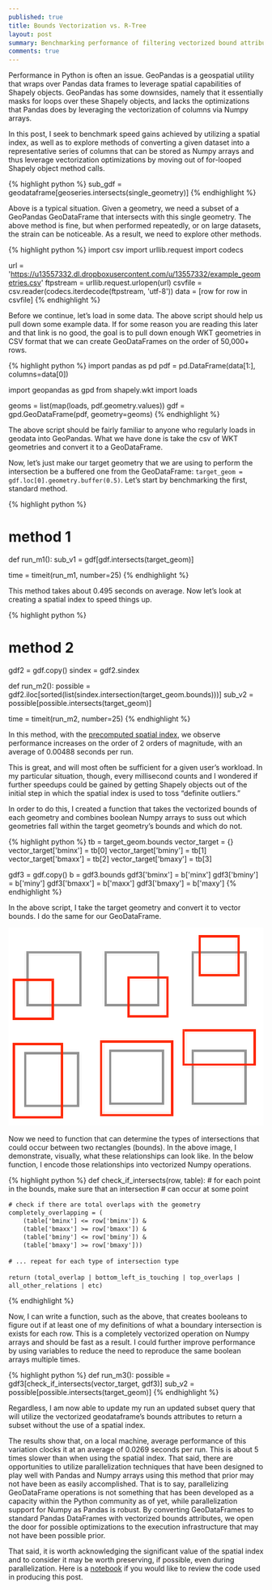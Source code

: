 ```yaml
---
published: true
title: Bounds Vectorization vs. R-Tree
layout: post
summary: Benchmarking performance of filtering vectorized bound attributes vs. a spatial index
comments: true
---
```


Performance in Python is often an issue. GeoPandas is a geospatial utility that wraps over Pandas data frames to leverage spatial capabilities of Shapely objects. GeoPandas has some downsides, namely that it essentially masks for loops over these Shapely objects, and lacks the optimizations that Pandas does by leveraging the vectorization of columns via Numpy arrays.

In this post, I seek to benchmark speed gains achieved by utilizing a spatial index, as well as to explore methods of converting a given dataset into a representative series of columns that can be stored as Numpy arrays and thus leverage vectorization optimizations by moving out of for-looped Shapely object method calls.

{% highlight python %}
sub_gdf = geodataframe[geoseries.intersects(single_geometry)]
{% endhighlight %}

Above is a typical situation. Given a geometry, we need a subset of a GeoPandas GeoDataFrame that intersects with this single geometry. The above method is fine, but when performed repeatedly, or on large datasets, the strain can be noticeable. As a result, we need to explore other methods.

{% highlight python %}
import csv
import urllib.request
import codecs

url = 'https://u13557332.dl.dropboxusercontent.com/u/13557332/example_geometries.csv'
ftpstream = urllib.request.urlopen(url)
csvfile = csv.reader(codecs.iterdecode(ftpstream, 'utf-8'))
data = [row for row in csvfile]
{% endhighlight %}

Before we continue, let’s load in some data. The above script should help us pull down some example data. If for some reason you are reading this later and that link is no good, the goal is to pull down enough WKT geometries in CSV format that we can create GeoDataFrames on the order of 50,000+ rows.

{% highlight python %}
import pandas as pd
pdf = pd.DataFrame(data[1:], columns=data[0])

import geopandas as gpd
from shapely.wkt import loads

geoms = list(map(loads, pdf.geometry.values))
gdf = gpd.GeoDataFrame(pdf, geometry=geoms)
{% endhighlight %}

The above script should be fairly familiar to anyone who regularly loads in geodata into GeoPandas. What we have done is take the csv of WKT geometries and convert it to a GeoDataFrame.

Now, let’s just make our target geometry that we are using to perform the intersection be a buffered one from the GeoDataFrame: `target_geom = gdf.loc[0].geometry.buffer(0.5)`. Let’s start by benchmarking the first, standard method.

{% highlight python %}
# method 1
def run_m1():
    sub_v1 = gdf[gdf.intersects(target_geom)]

time = timeit(run_m1, number=25)
{% endhighlight %}

This method takes about 0.495 seconds on average. Now let’s look at creating a spatial index to speed things up.

{% highlight python %}
# method 2
gdf2 = gdf.copy()
sindex = gdf2.sindex

def run_m2():
    possible = gdf2.iloc[sorted(list(sindex.intersection(target_geom.bounds)))]
    sub_v2 = possible[possible.intersects(target_geom)]

time = timeit(run_m2, number=25)
{% endhighlight %}

In this method, with the [precomputed spatial index](http://geoffboeing.com/2016/10/r-tree-spatial-index-python/), we observe performance increases on the order of 2 orders of magnitude, with an average of 0.00488 seconds per run.

This is great, and will most often be sufficient for a given user’s workload. In my particular situation, though, every millisecond counts and I wondered if further speedups could be gained by getting Shapely objects out of the initial step in which the spatial index is used to toss “definite outliers.”

In order to do this, I created a function that takes the vectorized bounds of each geometry and combines boolean Numpy arrays to suss out which geometries fall within the target geometry’s bounds and which do not.

{% highlight python %}
tb = target_geom.bounds
vector_target = {}
vector_target['bminx'] = tb[0]
vector_target['bminy'] = tb[1]
vector_target['bmaxx'] = tb[2]
vector_target['bmaxy'] = tb[3]

gdf3 = gdf.copy()
b = gdf3.bounds
gdf3['bminx'] = b['minx']
gdf3['bminy'] = b['miny']
gdf3['bmaxx'] = b['maxx']
gdf3['bmaxy'] = b['maxy']
{% endhighlight %}

In the above script, I take the target geometry and convert it to vector bounds. I do the same for our GeoDataFrame.

![potential_intersections](https://raw.githubusercontent.com/kuanb/kuanb.github.io/master/images/_posts/sindex_benchmarks/potential_intersections.png)

Now we need to function that can determine the types of intersections that could occur between two rectangles (bounds). In the above image, I demonstrate, visually, what these relationships can look like. In the below function, I encode those relationships into vectorized Numpy operations.

{% highlight python %}
def check_if_intersects(row, table):
    # for each point in the bounds, make sure that an intersection
    # can occur at some point

    # check if there are total overlaps with the geometry
    completely_overlapping = (
        (table['bminx'] <= row['bminx']) &
        (table['bmaxx'] >= row['bmaxx']) &
        (table['bminy'] <= row['bminy']) &
        (table['bmaxy'] >= row['bmaxy']))

    # ... repeat for each type of intersection type

    return (total_overlap | bottom_left_is_touching | top_overlaps | all_other_relations | etc)
{% endhighlight %}

Now, I can write a function, such as the above, that creates booleans to figure out if at least one of my definitions of what a boundary intersection is exists for each row. This is a completely vectorized operation on Numpy arrays and should be fast as a result. I could further improve performance by using variables to reduce the need to reproduce the same boolean arrays multiple times.

{% highlight python %}
def run_m3():
    possible = gdf3[check_if_intersects(vector_target, gdf3)]
    sub_v2 = possible[possible.intersects(target_geom)]
{% endhighlight %}

Regardless, I am now able to update my run an updated subset query that will utilize the vectorized geodataframe’s bounds attributes to return a subset without the use of a spatial index. 

The results show that, on a local machine, average performance of this variation clocks it at an average of 0.0269 seconds per run. This is about 5 times slower than when using the spatial index. That said, there are opportunities to utilize parallelization techniques that have been designed to play well with Pandas and Numpy arrays using this method that prior may not have been as easily accomplished. That is to say, parallelizing GeoDataFrame operations is not something that has been developed as a capacity within the Python community as of yet, while parallelization support for Numpy as Pandas is robust. By converting GeoDataFrames to standard Pandas DataFrames with vectorized bounds attributes, we open the door for possible optimizations to the execution infrastructure that may not have been possible prior.

That said, it is worth acknowledging the significant value of the spatial index and to consider it may be worth preserving, if possible, even during parallelization. Here is a [notebook](https://gist.github.com/kuanb/4d2d75726dfa163184197d38da1ff7e8) if you would like to review the code used in producing this post.

